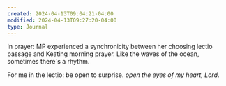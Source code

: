 ```yaml
---
created: 2024-04-13T09:04:21-04:00
modified: 2024-04-13T09:27:20-04:00
type: Journal
---
```


In prayer: MP experienced a synchronicity between her choosing lectio passage and Keating morning prayer. Like the waves of the ocean, sometimes there`s a rhythm.

For me in the lectio: be open to surprise. *open the eyes of my heart, Lord*.
